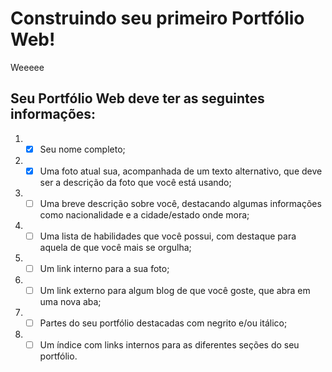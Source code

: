 # Construindo seu primeiro Portfólio Web!
Weeeee

## Seu Portfólio Web deve ter as seguintes informações:
1. - [x] Seu nome completo;

2. - [x] Uma foto atual sua, acompanhada de um texto alternativo, que deve ser a descrição da foto que você está usando;

3. - [ ] Uma breve descrição sobre você, destacando algumas informações como nacionalidade e a cidade/estado onde mora;

4. - [ ] Uma lista de habilidades que você possui, com destaque para aquela de que você mais se orgulha;

5. - [ ] Um link interno para a sua foto;

6. - [ ] Um link externo para algum blog de que você goste, que abra em uma nova aba;

7. - [ ] Partes do seu portfólio destacadas com negrito e/ou itálico;

8. - [ ] Um índice com links internos para as diferentes seções do seu portfólio.